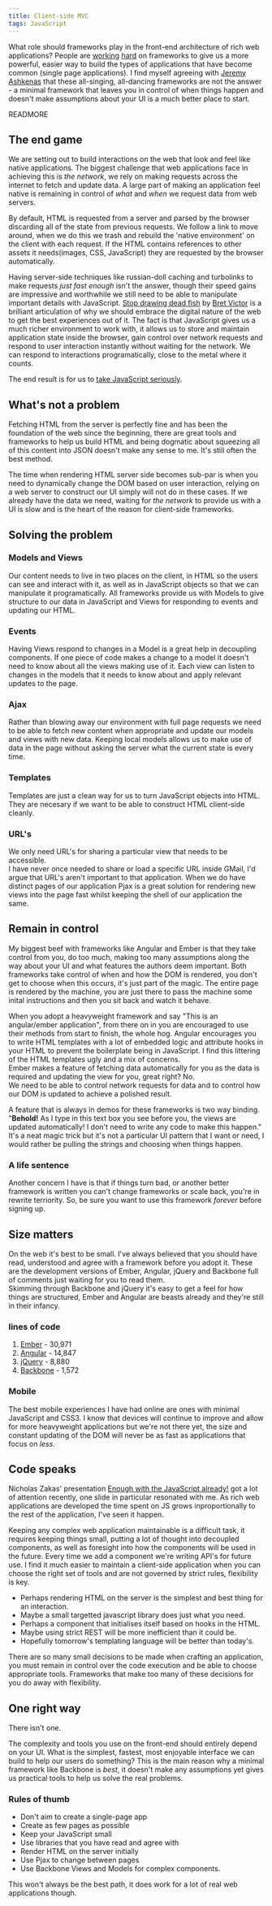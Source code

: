 ```yaml
---
title: Client-side MVC
tags: JavaScript
---
```


What role should frameworks play in the front-end architecture of rich web applications?
People are [working](http://angularjs.org/) [hard](http://emberjs.com/) on frameworks to give us a more powerful, easier way to build the types of applications that have become common (single page applications).
I find myself agreeing with [Jeremy Ashkenas](https://twitter.com/jashkenas) that these all-singing, all-dancing frameworks are not the answer - a minimal framework that leaves you in control of when things happen and doesn't make assumptions about your UI is a much better place to start.

READMORE

## The end game
We are setting out to build interactions on the web that look and feel like native applications.  The biggest challenge that web applications face in achieving this is *the network*, we rely on making requests across the internet to fetch and update data.  A large part of making an application feel native is remaining in control of *what* and *when* we request data from web servers.

By default, HTML is requested from a server and parsed by the browser discarding all of the state from previous requests.  We follow a link to move around, when we do this we trash and rebuild the 'native environment' on the client with each request.  If the HTML contains references to other assets it needs(images, CSS, JavaScript) they are requested by the browser automatically.

Having server-side techniques like russian-doll caching and turbolinks to make requests *just fast enough* isn't the answer, though their speed gains are impressive and worthwhile we still need to be able to manipulate important details with JavaScript. [Stop drawing dead fish](http://vimeo.com/64895205) by [Bret Victor](https://twitter.com/worrydream) is a brilliant articulation of why we should embrace the digital nature of the web to get the best experiences out of it.  The fact is that JavaScript gives us a much richer environment to work with, it allows us to store and maintain application state inside the browser, gain control over network requests and respond to user interaction instantly without waiting for the network.  We can respond to interactions programatically, close to the metal where it counts.

The end result is for us to [take JavaScript seriously](https://www.youtube.com/watch?v=4udR30JYenA).

## What's not a problem
Fetching HTML from the server is perfectly fine and has been the foundation of the web since the beginning, there are great tools and frameworks to help us build HTML and being dogmatic about squeezing all of this content into JSON doesn't make any sense to me.  It's still often the best method.

The time when rendering HTML server side becomes sub-par is when you need to dynamically change the DOM based on user interaction, relying on a web server to construct our UI simply will not do in these cases. If we already have the data we need, waiting for *the network* to provide us with a UI is slow and is the heart of the reason for client-side frameworks.

## Solving the problem

### Models and Views
Our content needs to live in two places on the client, in HTML so the users can see and interact with it, as well as in JavaScript objects so that we can manipulate it programatically.  All frameworks provide us with Models to give structure to our data in JavaScript and Views for responding to events and updating our HTML.

### Events
Having Views respond to changes in a Model is a great help in decoupling components.  If one piece of code makes a change to a model it doesn't need to know about all the views making use of it.  Each view can listen to changes in the models that it needs to know about and apply relevant updates to the page.

### Ajax
Rather than blowing away our environment with full page requests we need to be able to fetch new content when appropriate and update our models and views with new data.  Keeping local models allows us to make use of data in the page without asking the server what the current state is every time.

### Templates
Templates are just a clean way for us to turn JavaScript objects into HTML.  They are necesary if we want to be able to construct HTML client-side cleanly.

### URL's
We only need URL's for sharing a particular view that needs to be accessible.  
I have never once needed to share or load a specific URL inside GMail, I'd argue that URL's aren't important to that application.
When we do have distinct pages of our application Pjax is a great solution for rendering new views into the page fast whilst keeping the shell of our application the same.

## Remain in control
My biggest beef with frameworks like Angular and Ember is that they take control from you, do too much, making too many assumptions along the way about your UI and what features the authors deem important.  Both frameworks take control of when and how the DOM is rendered, you don't get to choose when this occurs, it's just part of the magic.  The entire page is rendered by the machine, you are just there to pass the machine some inital instructions and then you sit back and watch it behave.

When you adopt a heavyweight framework and say "This is an angular/ember application", from there on in you are encouraged to use their methods from start to finish, the whole hog.  Angular encourages you to write HTML templates with a lot of embedded logic and attribute hooks in your HTML to prevent the boilerplate being in JavaScript. I find this littering of the HTML templates ugly and a mix of concerns.  
Ember makes a feature of fetching data automatically for you as the data is required and updating the view for you, great right? No.  
We need to be able to control network requests for data and to control how our DOM is updated to achieve a polished result.

A feature that is always in demos for these frameworks is two way binding.  
"<b>Behold!</b> As I type in this text box you see before you, the views are updated automatically! I don't need to write any code to make this happen."  It's a neat magic trick but it's not a particular UI pattern that I want or need, I would rather be pulling the strings and choosing when things happen.

### A life sentence
Another concern I have is that if things turn bad, or another better framework is written you can't change frameworks or scale back, you're in rewrite terriority.  So, be sure you want to use this framework *forever* before signing up.

## Size matters
On the web it's best to be small.  I've always believed that you should have read, understood and agree with a framework before you adopt it.  These are the development versions of Ember, Angular, jQuery and Backbone full of comments just waiting for you to read them.  
Skimming through Backbone and jQuery it's easy to get a feel for how things are structured, Ember and Angular are beasts already and they're still in their infancy.

### lines of code

1. [Ember](http://builds.emberjs.com/ember-1.0.0-rc.6.js) - 30,971
1. [Angular](https://ajax.googleapis.com/ajax/libs/angularjs/1.0.7/angular.js) - 14,847
1. [jQuery](http://code.jquery.com/jquery-2.0.3.js) - 8,880
1. [Backbone](http://backbonejs.org/backbone.js) - 1,572

### Mobile

The best mobile experiences I have had online are ones with minimal JavaScript and CSS3.
I know that devices will continue to improve and allow for more heavyweight applications but we're not there yet, the size and constant updating of the DOM will never be as fast as applications that focus on *less*.

## Code speaks

Nicholas Zakas' presentation [Enough with the JavaScript already!](http://www.slideshare.net/nzakas/enough-withthejavascriptalready/24) got a lot of attention recently, one slide in particular resonated with me.  As rich web applications are developed the time spent on JS grows inproportionally to the rest of the application, I've seen it happen.

Keeping any complex web application maintainable is a difficult task, it requires keeping things small, putting a lot of thought into decoupled components, as well as foresight into how the components will be used in the future.  Every time we add a component we're writing API's for future use.  I find it much easier to maintain a client-side application when you can choose the right set of tools and are not governed by strict rules, flexibility is key.

- Perhaps rendering HTML on the server is the simplest and best thing for an interaction.
- Maybe a small targetted javascript library does just what you need.
- Perhaps a component that initialises itself based on hooks in the HTML.
- Maybe using strict REST will be more inefficient than it could be.
- Hopefully tomorrow's templating language will be better than today's.

There are so many small decisions to be made when crafting an application, you must remain in control over the code execution and be able to choose appropriate tools.  Frameworks that make too many of these decisions for you do away with flexibility.

## One right way
There isn't one.

The complexity and tools you use on the front-end should entirely depend on your UI.  What is the simplest, fastest, most enjoyable interface we can build to help our users do something?
This is the main reason why a minimal framework like Backbone is *best*, it doesn't make any assumptions yet gives us practical tools to help us solve the real problems.

### Rules of thumb
- Don't aim to create a single-page app
- Create as few pages as possible
- Keep your JavaScript small
- Use libraries that you have read and agree with
- Render HTML on the server initially
- Use Pjax to change between pages
- Use Backbone Views and Models for complex components.

This won't always be the best path, it does work for a lot of real web applications though.
